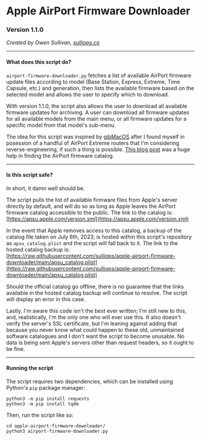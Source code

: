 # Apple AirPort Firmware Downloader

### Version 1.1.0

*Created by Owen Sullivan, [sulliops.co](https://sulliops.co)*

----

#### What does this script do?

`airport-firmware-downloader.py` fetches a list of available AirPort firmware update files according to model (Base Station, Express, Extreme, Time Capsule, etc.) and generation, then lists the available firmware based on the selected model and allows the user to specify which to download.

With version 1.1.0, the script also allows the user to download all available firmware updates for archiving. A user can download all firmware updates for all available models from the main menu, or all firmware updates for a specific model from that model's sub-menu.

The idea for this script was inspired by [gibMacOS](https://github.com/corpnewt/gibMacOS) after I found myself in posession of a handful of AirPort Extreme routers that I'm considering reverse-engineering, if such a thing is possible. [This blog post](https://www.sallonoroff.co.uk/blog/2015/07/apple-airport-firmware-updates/) was a huge help in finding the AirPort firmware catalog.

----

#### Is this script safe?

In short, it damn well should be.

The script pulls the list of available firmware files from Apple's server directly by default, and will do so as long as Apple leaves the AirPort firmware catalog accessible to the public. The link to the catalog is: [https://apsu.apple.com/version.xml](https://apsu.apple.com/version.xml)

In the event that Apple removes access to this catalog, a backup of the catalog file taken on July 6th, 2023, is hosted within this script's repository as `apsu_catalog.plist` and the script will fall back to it. The link to the hosted catalog backup is: [https://raw.githubusercontent.com/sulliops/apple-airport-firmware-downloader/main/apsu_catalog.plist](https://raw.githubusercontent.com/sulliops/apple-airport-firmware-downloader/main/apsu_catalog.plist)

Should the official catalog go offline, there is no guarantee that the links available in the hosted catalog backup will continue to resolve. The script will display an error in this case.

Lastly, I'm aware this code isn't the best ever written; I'm still new to this, and, realistically, I'm the only one who will ever use this. It also doesn't verify the server's SSL certificate, but I'm leaning against adding that because you never know what could happen to these old, unmaintained software catalogues and I don't want the script to become unusable. No data is being sent Apple's servers other than request headers, so it ought to be fine.

----

#### Running the script

The script requires two dependencies, which can be installed using Python's `pip` package manager:

```
python3 -m pip install requests
python3 -m pip install tqdm
```

Then, run the script like so:

```
cd apple-airport-firmware-downloader/
python3 airport-firmware-downloader.py
```
